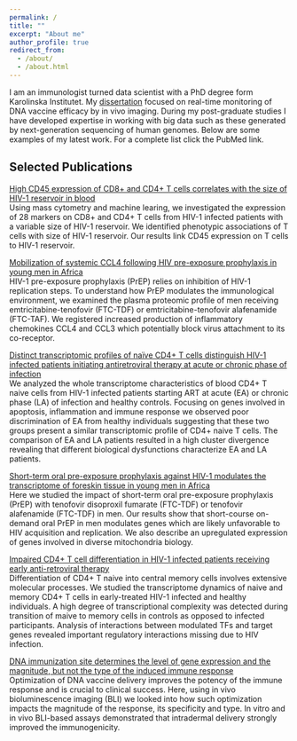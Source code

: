 ```yaml
---
permalink: /
title: ""
excerpt: "About me"
author_profile: true
redirect_from: 
  - /about/
  - /about.html
---
```


I am an immunologist turned data scientist with a PhD degree form Karolinska Institutet. My [dissertation](https://openarchive.ki.se/xmlui/handle/10616/46147) focused on real-time monitoring of DNA vaccine efficacy by in vivo imaging. During my post-graduate studies I have developed expertise in working with big data such as these generated by next-generation sequencing of human genomes. Below are some examples of my latest work. For a complete list click the PubMed link.


Selected Publications
---------------------

[High CD45 expression of CD8+ and CD4+ T cells correlates with the size of HIV-1 reservoir in blood](https://www.nature.com/articles/s41598-020-77433-z) \
Using mass cytometry and machine learing, we investigated the expression of 28 markers on CD8+ and CD4+ T cells from HIV-1 infected patients with a variable size of HIV-1 reservoir. We identified phenotypic associations of T cells with size of HIV-1 reservoir. Our results link CD45 expression on T cells to HIV-1 reservoir.


[Mobilization of systemic CCL4 following HIV pre-exposure prophylaxis in young men in Africa](https://www.frontiersin.org/articles/10.3389/fimmu.2022.965214/full) \
HIV-1 pre-exposure prophylaxis (PrEP) relies on inhibition of HIV-1 replication steps. To understand how PrEP modulates the immunological environment, we examined the plasma proteomic profile of men receiving emtricitabine-tenofovir (FTC-TDF) or emtricitabine-tenofovir alafenamide (FTC-TAF). We registered increased production of inflammatory chemokines CCL4 and CCL3 which potentially block virus attachment to its co-receptor.


[Distinct transcriptomic profiles of naïve CD4+ T cells distinguish HIV-1 infected patients initiating antiretroviral therapy at acute or chronic phase of infection](https://www.sciencedirect.com/science/article/pii/S0888754321003219?via%3Dihub) \
We analyzed the whole transcriptome characteristics of blood CD4+ T naive cells from HIV-1 infected patients starting ART at acute (EA) or chronic phase (LA) of infection and healthy controls. Focusing on genes involved in apoptosis, inflammation and immune response we observed poor discrimination of EA from healthy individuals suggesting that these two groups present a similar transcriptomic profile of CD4+ naive T cells. The comparison of EA and LA patients resulted in a high cluster divergence revealing that different biological dysfunctions characterize EA and LA patients.


[Short-term oral pre-exposure prophylaxis against HIV-1 modulates the transcriptome of foreskin tissue in young men in Africa](https://www.frontiersin.org/articles/10.3389/fimmu.2022.1009978/full) \
Here we studied the impact of short-term oral pre-exposure prophylaxis (PrEP) with tenofovir disoproxil fumarate (FTC-TDF) or tenofovir alafenamide (FTC-TDF) in men. Our results show that short-course on-demand oral PrEP in men modulates genes which are likely unfavorable to HIV acquisition and replication. We also describe an upregulated expression of genes involved in diverse mitochondria biology.


[Impaired CD4+ T cell differentiation in HIV-1 infected patients receiving early anti-retroviral therapy](https://www.sciencedirect.com/science/article/pii/S0888754322001124?via%3Dihub) \
Differentiation of CD4+ T naive into central memory cells involves extensive molecular processes. We studied the transcriptome dynamics of naive and memory CD4+ T cells in early-treated HIV-1 infected and healthy individuals. A high degree of transcriptional complexity was detected during transition of maive to memory cells in controls as opposed to infected participants. Analysis of interactions between modulated TFs and target genes revealed important regulatory interactions missing due to HIV infection.


[DNA immunization site determines the level of gene expression and the magnitude, but not the type of the induced immune response](https://journals.plos.org/plosone/article?id=10.1371/journal.pone.0197902) \
Optimization of DNA vaccine delivery improves the potency of the immune response and is crucial to clinical success. Here, using in vivo bioluminescence imaging (BLI) we looked into how such optimization impacts the magnitude of the response, its specificity and type. In vitro and in vivo BLI-based assays demonstrated that intradermal delivery strongly improved the immunogenicity.